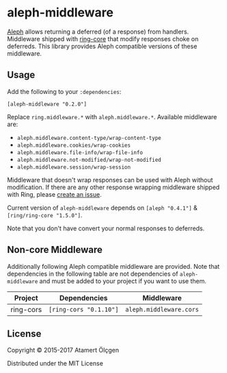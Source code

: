 # aleph-middleware

[Aleph](http://aleph.io/) allows returning a deferred (of a response) from
handlers. Middleware shipped with [ring-core](https://github.com/ring-clojure/ring)
that modify responses choke on deferreds. This library provides Aleph compatible
versions of these middleware.


## Usage

Add the following to your `:dependencies`:


    [aleph-middleware "0.2.0"]


Replace `ring.middleware.*` with `aleph.middleware.*`. Available middleware are:


- `aleph.middleware.content-type/wrap-content-type`
- `aleph.middleware.cookies/wrap-cookies`
- `aleph.middleware.file-info/wrap-file-info`
- `aleph.middleware.not-modified/wrap-not-modified`
- `aleph.middleware.session/wrap-session`


Middleware that doesn't wrap responses can be used with Aleph without
modification. If there are any other response wrapping middleware shipped with
Ring, please [create an issue](https://github.com/muhuk/aleph-middleware/issues).

Current version of `aleph-middleware` depends on `[aleph "0.4.1"]` &
`[ring/ring-core "1.5.0"]`.

Note that you don't have convert your normal responses to deferreds.


## Non-core Middleware

Additionally following Aleph compatible middleware are provided. Note that
dependencies in the following table are not dependencies of `aleph-middleware` and
must be added to your project if you want to use them.

Project | Dependencies | Middleware
------- |------------- | ----------
ring-cors | `[ring-cors "0.1.10"]` | `aleph.middleware.cors`


## License

Copyright © 2015-2017 Atamert Ölçgen

Distributed under the MIT License
